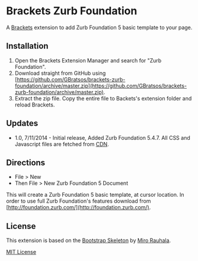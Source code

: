 # Brackets Zurb Foundation #

A [Brackets](http://brackets.io/) extension to add Zurb Foundation 5 basic template to your page.

## Installation ##
1. Open the Brackets Extension Manager and search for "Zurb Foundation".
2. Download straight from GitHub using [https://github.com/GBratsos/brackets-zurb-foundation/archive/master.zip](https://github.com/GBratsos/brackets-zurb-foundation/archive/master.zip).
3. Extract the zip file. Copy the entire file to Backets's extension folder and reload Brackets.

## Updates ##
* 1.0, 7/11/2014 - Initial release, Added Zurb Foundation 5.4.7. All CSS and Javascript files are fetched from [CDN](http://cdnjs.com/libraries/foundation/).

## Directions ##
* File > New
* Then File > New Zurb Foundation 5 Document

This will create a Zurb Foundation 5 basic template, at cursor location.
In order to use full Zurb Foundation's features download from [http://foundation.zurb.com/](http://foundation.zurb.com/).

## License ##
This extension is based on the [Bootstrap Skeleton](https://github.com/mirorauhala/brackets-bootstrap-skeleton) by [Miro Rauhala](https://github.com/mirorauhala).

[MIT License](LICENSE)
